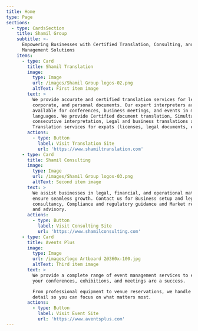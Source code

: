 ```yaml
---
title: Home
type: Page
sections:
  - type: CardsSection
    title: Shamil Group
    subtitle: >-
      Empowering Businesses with Certified Translation, Consulting, and Event
      Management Solutions
    items:
      - type: Card
        title: Shamil Translation
        image:
          type: Image
          url: /images/Shamil Group logos-02.png
          altText: First item image
        text: >
          We provide accurate and certified translation services for legal,
          corporate, and personal documents. Our expert interpreters are
          available for conferences, business meetings, and events in multiple
          languages. We provide Certified document translation, Simultaneous and
          consecutive interpretation, Legal and business translations and
          Translation services for expats (licenses, legal documents, etc.)
        actions:
          - type: Button
            label: Visit Translation Site
            url: 'https://www.shamiltranslation.com'
      - type: Card
        title: Shamil Consulting
        image:
          type: Image
          url: /images/Shamil Group logos-03.png
          altText: Second item image
        text: >
          We assist businesses in legal, financial, and operational matters to
          ensure seamless growth. Contact us for Business setup and legal
          consultancy, Compliance and regulatory guidance and Market research
          and advisory.
        actions:
          - type: Button
            label: Visit Consulting Site
            url: 'https://www.shamilconsulting.com'
      - type: Card
        title: Avents Plus
        image:
          type: Image
          url: /images/logo Artboard 2@360x-100.jpg
          altText: Third item image
        text: >
          We provide a complete range of event management services to ensure
          your conferences, exhibitions, and meetings are a success.

          From professional equipment to venue reservations, we handle every
          detail so you can focus on what matters most.
        actions:
          - type: Button
            label: Visit Event Site
            url: 'https://www.aventsplus.com'
---
```

